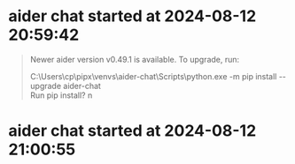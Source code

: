 
# aider chat started at 2024-08-12 20:59:42

>  
> Newer aider version v0.49.1 is available. To upgrade, run:  
>  
> C:\Users\cp\pipx\venvs\aider-chat\Scripts\python.exe -m pip install --upgrade aider-chat  
> Run pip install? n  

# aider chat started at 2024-08-12 21:00:55

